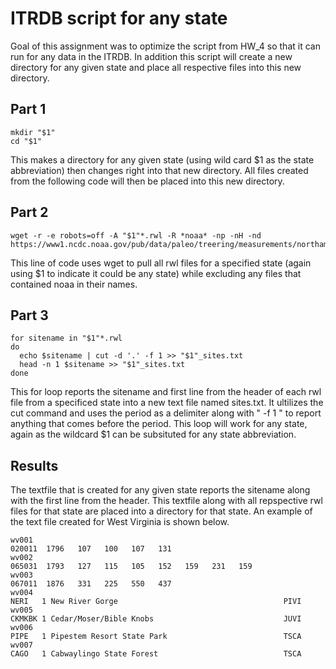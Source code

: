 # ITRDB script for any state
Goal of this assignment was to optimize the script from HW_4 so that it can run for any data
in the ITRDB. In addition this script will create a new directory for any given state and 
place all respective files into this new directory.

## Part 1
```
mkdir "$1"
cd "$1"
```
This makes a directory for any given state (using wild card $1 as the state abbreviation) then changes right into that 
new directory. All files created from the following code will then be placed into this new
directory.

## Part 2
```
wget -r -e robots=off -A "$1"*.rwl -R *noaa* -np -nH -nd https://www1.ncdc.noaa.gov/pub/data/paleo/treering/measurements/northamerica/usa/
```
This line of code uses wget to pull all rwl files for a specified state (again using $1 to indicate it could be any state) 
while excluding any files that contained noaa in their names.

## Part 3
```
for sitename in "$1"*.rwl
do
  echo $sitename | cut -d '.' -f 1 >> "$1"_sites.txt
  head -n 1 $sitename >> "$1"_sites.txt
done
```
This for loop reports the sitename and first line from the header of each rwl file from a specificed state into a new text file named
sites.txt. It ultilizes the cut command and uses the period as a delimiter along with " -f 1 " to report anything that comes
before the period. This loop will work for any state, again as the wildcard $1 can be subsituted for any state abbreviation.

## Results
The textfile that is created for any given state reports the sitename along with the first line from the header. This textfile
along with all repspective rwl files for that state are placed into a directory for that state. An example of the text file created
for West Virginia is shown below.
```
wv001
020011  1796   107   100   107   131                                    
wv002
065031  1793   127   115   105   152   159   231   159                  
wv003
067011  1876   331   225   550   437
wv004
NERI   1 New River Gorge                                     PIVI               
wv005
CKMKBK 1 Cedar/Moser/Bible Knobs                             JUVI               
wv006
PIPE   1 Pipestem Resort State Park                          TSCA               
wv007
CAGO   1 Cabwaylingo State Forest                            TSCA      
```
